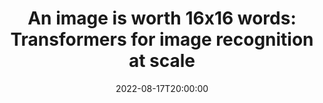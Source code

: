 ---
type: lecture
date: 2022-08-17T20:00:00
title: "An image is worth 16x16 words: Transformers for image recognition at scale"
thumbnail: 
presenter: Fudong Lin
links: 
    - url: /static_files/slides/08172022.pdf
      name: slides
    - url: https://youtu.be/cA4s6V7IUZ4
      name: video
---